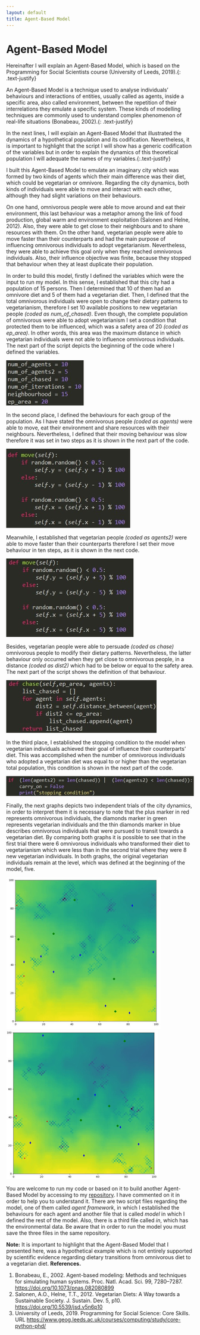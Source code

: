 ```yaml
---
layout: default 
title: Agent-Based Model
---
```

**Agent-Based Model**
======

Hereinafter I will explain an Agent-Based Model, which is based on the Programming for Social Scientists course (University of Leeds, 2019).{: .text-justify}

An Agent-Based Model is a technique used to analyse individuals’ behaviours and interactions of entities, usually called as agents, inside a specific area, also called environment, between the repetition of their interrelations they emulate a specific system. These kinds of modelling techniques are commonly used to understand complex phenomenon of real-life situations (Bonabeau, 2002).{: .text-justify}

In the next lines, I will explain an Agent-Based Model that illustrated the dynamics of a hypothetical population and its codification. Nevertheless, it is important to highlight that the script I will show has a generic codification of the variables but in order to explain the dynamics of this theoretical population I will adequate the names of my variables.{:.text-justify}

I built this Agent-Based Model to emulate an imaginary city which was formed by two kinds of agents which their main difference was their diet, which could be vegetarian or omnivore. Regarding the city dynamics, both kinds of individuals were able to move and interact with each other, although they had slight variations on their behaviours.

On one hand, omnivorous people were able to move around and eat their environment, this last behaviour was a metaphor among the link of food production, global warm and environment exploitation (Salonen and Helne, 2012). Also, they were able to get close to their neighbours and to share resources with them. On the other hand, vegetarian people were able to move faster than their counterparts and had the main purpose of influencing omnivorous individuals to adopt vegetarianism. Nevertheless, they were able to achieve this goal only when they reached omnivorous individuals. Also, their influence objective was finite, because they stopped that behaviour when they at least duplicate their population.

In order to build this model, firstly I defined the variables which were the input to run my model. In this sense, I established that this city had a population of 15 persons. Then I determined that 10 of them had an omnivore diet and 5 of them had a vegetarian diet. Then, I defined that the total omnivorous individuals were open to change their dietary patterns to vegetarianism, therefore I set 10 available positions to new vegetarian people *(coded as num_of_chased)*. Even though, the complete population of omnivorous were able to adopt vegetarianism I set a condition that protected them to be influenced, which was a safety area of 20 *(coded as ep_area)*. In other words, this area was the maximum distance in which vegetarian individuals were not able to influence omnivorous individuals. The next part of the script depicts the beginning of the code where I defined the variables.

![fig_1](/assets/fig_1.jpg)

In the second place, I defined the behaviours for each group of the population. As I have stated the omnivorous people *(coded as agents)* were able to move, eat their environment and share resources with their neighbours. Nevertheless, I defined that their moving behaviour was slow therefore it was set in two steps as it is shown in the next part of the code.

![fig_2](/assets/fig_2.jpg)

Meanwhile, I established that vegetarian people *(coded as agents2)* were able to move faster than their counterparts therefore I set their move behaviour in ten steps, as it is shown in the next code. 

![fig_3](/assets/fig_3.jpg)

Besides, vegetarian people were able to persuade *(coded as chase)* omnivorous people to modify their dietary patterns. Nevertheless, the latter behaviour only occurred when they get close to omnivorous people, in a distance *(coded as dist2)* which had to be below or equal to the safety area. The next part of the script shows the definition of that behaviour. 
 
![fig_4](/assets/fig_4.jpg)

In the third place, I established the stopping condition to the model when vegetarian individuals achieved their goal of influence their counterparts’ diet. This was accomplished when the number of omnivorous individuals who adopted a vegetarian diet was equal to or higher than the vegetarian total population, this condition is shown in the next part of the code.

![fig_5](/assets/fig_5.jpg)

Finally, the next graphs depicts two independent trials of the city dynamics, in order to interpret them it is necessary to note that the plus marker in red represents omnivorous individuals, the diamonds marker in green represents vegetarian individuals and the thin diamonds marker in blue describes omnivorous individuals that were pursued to transit towards a vegetarian diet. By comparing both graphs it is possible to see that in the first trial there were 6 omnivorous individuals who transformed their diet to vegetarianism which were less than in the second trial where they were 8 new vegetarian individuals. In both graphs, the original vegetarian individuals remain at the level, which was defined at the beginning of the model, five.

![fig_6](/assets/fig_6.jpg)                                                         ![fig_7](/assets/fig_7.jpg)

You are welcome to run my code or based on it to build another Agent-Based Model by accessing to my [repository](https://github.com/fernanda-ig/github.io/tree/master/repository). I have commented on it in order to help you to understand it. There are two script files regarding the model, one of them called *agent framework*, in which I established the behaviours for each agent and another file that is called *model* in which I defined the rest of the model. Also, there is a third file called *in*, which has the environmental data. Be aware that in order to run the model you must save the three files in the same repository.

**Note:** It is important to highlight that the Agent-Based Model that I presented here, was a hypothetical example which is not entirely supported by scientific evidence regarding dietary transitions from omnivorous diet to a vegetarian diet. 
**References.**
1. Bonabeau, E., 2002. Agent-based modeling: Methods and techniques for simulating human systems. Proc. Natl. Acad. Sci. 99, 7280–7287. https://doi.org/10.1073/pnas.082080899
2. Salonen, A.O., Helne, T.T., 2012. Vegetarian Diets: A Way towards a Sustainable Society. J. Sustain. Dev. 5, p10. https://doi.org/10.5539/jsd.v5n6p10
3. University of Leeds, 2019. Programming for Social Science: Core Skills. URL https://www.geog.leeds.ac.uk/courses/computing/study/core-python-phd/


